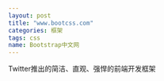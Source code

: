 ```yaml
---
layout: post
title: "www.bootcss.com"
categories: 框架
tags: css
name: Bootstrap中文网
---
```


Twitter推出的简洁、直观、强悍的前端开发框架
<!--break-->
